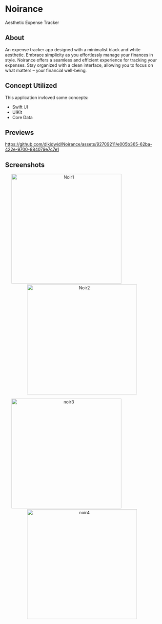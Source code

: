 # Noirance
Aesthetic Expense Tracker



## About
An expense tracker app designed with a minimalist black and white aesthetic. 
Embrace simplicity as you effortlessly manage your finances in style. Noirance offers 
a seamless and efficient experience for tracking your expenses. Stay organized with a 
clean interface, allowing you to focus on what matters – your financial well-being. 

## Concept Utilized
This application invloved some concepts:
- Swift UI
- UIKit
- Core Data
  
## Previews


https://github.com/dikidwid/Noirance/assets/92709211/e005b365-62ba-422e-9700-884079e7c7e1


## Screenshots
<p align="center">
  <img width="360" alt="Noir1" src="https://github.com/dikidwid/Noirance/assets/92709211/f7358f7a-4b3a-424c-b667-dfb49acecbd8">
  &nbsp;&nbsp;&nbsp;&nbsp;&nbsp;&nbsp;&nbsp;&nbsp; &nbsp;&nbsp;&nbsp;&nbsp;&nbsp;&nbsp;&nbsp;&nbsp;&nbsp;&nbsp;&nbsp;&nbsp;&nbsp;&nbsp;&nbsp;&nbsp;  
  <img width="360" alt="Noir2" src="https://github.com/dikidwid/Noirance/assets/92709211/03b09556-8c77-4263-b56f-214dbe9d11c6">
</p>

<p align="center">
  <img width="360" alt="noir3" src="https://github.com/dikidwid/Noirance/assets/92709211/21d273b4-e327-4c17-afed-bdf97b886dd1">
  &nbsp;&nbsp;&nbsp;&nbsp;&nbsp;&nbsp;&nbsp;&nbsp; &nbsp;&nbsp;&nbsp;&nbsp;&nbsp;&nbsp;&nbsp;&nbsp;&nbsp;&nbsp;&nbsp;&nbsp;&nbsp;&nbsp;&nbsp;&nbsp;  
  <img width="360" alt="noir4" src="https://github.com/dikidwid/Noirance/assets/92709211/e3e648ad-1e3f-44df-bc33-992cf31e5cf7">
</p>
